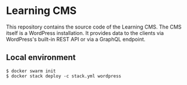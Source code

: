 # Learning CMS

This repository contains the source code of the Learning CMS. The CMS itself is a WordPress installation. It provides data to the clients via WordPress's built-in REST API or via a GraphQL endpoint.

## Local environment

```
$ docker swarm init
$ docker stack deploy -c stack.yml wordpress
```
